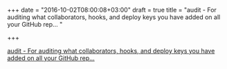 +++
date = "2016-10-02T08:00:08+03:00"
draft = true
title = "audit - For auditing what collaborators, hooks, and deploy keys you have added on all your GitHub rep... "

+++

<p><a href="https://t.co/8C8sXPQgCy">audit - For auditing what collaborators, hooks, and deploy keys you have added on all your GitHub rep... </a></p>
